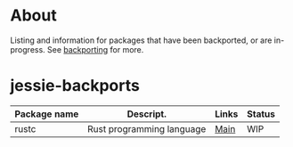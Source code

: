 # About
Listing and information for packages that have been backported, or are in-progress. See [backporting](https://github.com/ProfessorKaos64/documents/blob/master/Debian/backporting.md) for more.

# jessie-backports

| Package name  | Descript.                 | Links     | Status  |
|---------------|---------------------------|-----------|---------|
|rustc          | Rust programming language | [Main](https://packages.debian.org/stretch/rustc)| WIP |
